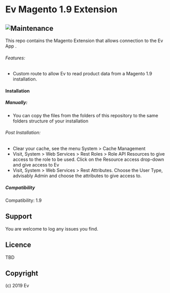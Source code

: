 Ev Magento 1.9 Extension
=====================
![Maintenance](https://img.shields.io/maintenance/yes/2019)
----------
This repo contains the Magento Extension that allows connection to the Ev App .

###### Features:
- Custom route to allow Ev to read product data from a Magento 1.9 installation.

#### Installation

##### Manually:
- You can copy the files from the folders of this repository to the same folders structure of your installation

###### Post Installation:
- Clear your cache, see the menu System > Cache Management
- Visit, System > Web Services > Rest Roles > Role API Resources to give access to the role to be used. Click on the Resource access drop-down and give access to Ev 
- Visit, System > Web Services > Rest Attributes. Choose the User Type, advisably Admin and choose the attributes to give access to. 

##### Compatibility
 Compatibility: 1.9 

Support
-------
You are welcome to log any issues you find.

Licence
-------
TBD

Copyright
---------
(c) 2019 Ev
